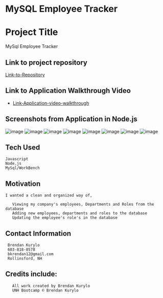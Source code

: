 # MySQL Employee Tracker

# Project Title

MySql Employee Tracker

## Link to project repository

[Link-to-Repository](https://github.com/Bkrendan12/MySQL-Employer-Tracker)

## Link to Application Walkthrough Video

- [Link-Application-video-walkthrough](https://www.youtube.com/watch?v=b10LJSIFHI0)

## Screenshots from Application in Node.js

![image](https://user-images.githubusercontent.com/59030105/120572085-69843380-c3e9-11eb-8e97-fc7fb4049e17.png)
![image](https://user-images.githubusercontent.com/59030105/120572151-786ae600-c3e9-11eb-9afe-51ede4a91fbd.png)
![image](https://user-images.githubusercontent.com/59030105/120572182-84ef3e80-c3e9-11eb-87bb-c11241bbacb4.png)
![image](https://user-images.githubusercontent.com/59030105/120572201-8de01000-c3e9-11eb-8541-5c8c14041902.png)
![image](https://user-images.githubusercontent.com/59030105/120572226-97697800-c3e9-11eb-85c1-03ad7e22ec04.png)
![image](https://user-images.githubusercontent.com/59030105/120572249-a0f2e000-c3e9-11eb-8d30-68722afbc7f6.png)
![image](https://user-images.githubusercontent.com/59030105/120572282-aea86580-c3e9-11eb-9807-973d5c720cc2.png)
![image](https://user-images.githubusercontent.com/59030105/120572296-b5cf7380-c3e9-11eb-816e-5b6f783ae4f8.png)

## Tech Used

```
Javascript
Node.js
MySql/WorkBench

```

## Motivation

```
I wanted a clean and organized way of,

   Viewing my company's employees, Departments and Roles from the database
   Adding new employees, departments and roles to the database
   Updating the employee's role's in the database
```

## Contact Information

```
 Brendan Kurylo
 603-818-0578
 bkrendan12@gmail.com
 Rollinsford, NH
```

## Credits include:

```
   All work created by Brendan Kurylo
   UNH Bootcamp © Brendan Kurylo
```
